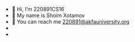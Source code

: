 - 👋 Hi, I’m 220891CS16
- 👀 My name is Shoim Xotamov
- 🌱 You can reach me 220891@akfauniversity.org
- 
- 

<!---
220891CS16/220891CS16 is a ✨ special ✨ repository because its `README.md` (this file) appears on your GitHub profile.
You can click the Preview link to take a look at your changes.
--->

